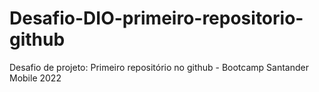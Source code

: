 # Desafio-DIO-primeiro-repositorio-github
Desafio de projeto: Primeiro repositório no github - Bootcamp Santander Mobile 2022
